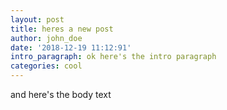 ```yaml
---
layout: post
title: heres a new post
author: john_doe
date: '2018-12-19 11:12:91'
intro_paragraph: ok here's the intro paragraph
categories: cool
---
```

and here's the body text
